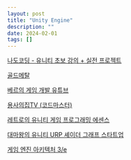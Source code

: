 ```yaml
---
layout: post
title: "Unity Engine"
description: ""
date: 2024-02-01
tags: []
---
```


<a href="https://www.youtube.com/playlist?list=PLMsa_0kAjjrdcdM4RcpGni9OLv-xy8FiB">나도코딩 - 유니티 초보 강의 + 실전 프로젝트</a>

<a href="https://www.youtube.com/@goldmetal">골드메탈</a>

<a href="https://www.youtube.com/@wergia/playlists">베르의 게임 개발 유튜브</a>

<a href="https://www.youtube.com/@hero11">용사의집TV (코드마스터)</a>

<a href="https://www.yes24.com/Product/Goods/106537338">레트로의 유니티 게임 프로그래밍 에센스</a>

<a href="https://www.yes24.com/Product/Goods/117747780">대마왕의 유니티 URP 셰이더 그래프 스타트업</a>

<a href="https://www.yes24.com/Product/Goods/118715425">게임 엔진 아키텍처 3/e</a>
